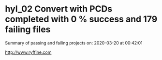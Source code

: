 # hyl_02 Convert with PCDs completed with 0 % success and 179 failing files

Summary of passing and failing projects on: 2020-03-20 at 00:42:01

http://www.ryffine.com
